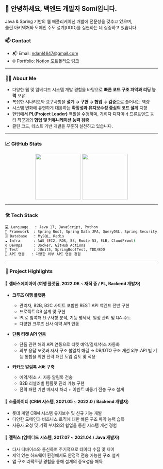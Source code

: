 <h2>👋 안녕하세요, 백엔드 개발자 Somi입니다.</h2>
<p>
  Java & Spring 기반의 웹 애플리케이션 개발에 전문성을 갖추고 있으며,<br/>
  클린 아키텍처와 도메인 주도 설계(DDD)를 실현하는 데 집중하고 있습니다.
</p>

### 📫 Contact

- 📬 Email: ndanl4647@gmail.com
- 🌐 Portfolio: [Notion 포트폴리오 링크](https://star-girdle-900.notion.site/Back-End-Developer-Portfolio-393e62dfde314bf4b3a2c429b15aeab7?pvs=4)
---


### 👨‍💻 About Me

- 다양한 웹 및 임베디드 시스템 개발 경험을 바탕으로 **빠른 코드 구조 파악과 리딩 능력** 보유
- 복잡한 시나리오와 요구사항을 **설계 → 구현 → 협업 → 검증**으로 풀어내는 역량
- 시스템 변화에 유연하게 대응하는 **확장성과 유지보수성 중심의 코드 설계** 지향
- 현업에서 **PL(Project Leader)** 역할을 수행하며, 기획자·디자이너·프론트엔드 등 타 직군과의 **협업 및 커뮤니케이션 능력 검증**
- 클린 코드, 테스트 기반 개발을 꾸준히 실천하고 있습니다.

---


### 📈 GitHub Stats

<p align="center">
  <img src="https://github-readme-stats.vercel.app/api?username=Sumsan38&show_icons=true&theme=default" height="150"/>
  <img src="https://github-readme-stats.vercel.app/api/top-langs/?username=Sumsan38&layout=compact" height="150"/>
</p>

---


### 🛠 Tech Stack

```bash
💻 Language   : Java 17, JavaScript, Python
🧩 Framework  : Spring Boot, Spring Data JPA, QueryDSL, Spring Security, React
🗄 Database   : MySQL, Redis
☁️ Infra      : AWS (EC2, RDS, S3, Route 53, ELB, CloudFront)
⚙️ DevOps     : Docker, GitHub Actions
🧪 Test       : JUnit5, SpringBootTest, TDD/BDD
📡 API 연동   : 다양한 외부 API 연동 경험
```

---

### 🧩 Project Highlights

#### 🏢 셀바스에이아이 (여행 플랫폼, 2022.06 ~ 재직 중 / PL, Backend 개발자)

- **크루즈 여행 플랫폼**
  - 관리자, B2B, B2C 사이트 포함한 REST API 백엔드 전반 구현
  - 프로젝트 DB 설계 및 구현
  - PL로 참여해 요구사항 분석, 기능 명세서, 일정 관리 및 QA 주도
  - 다양한 크루즈 선사 예약 API 연동

- **단품 티켓 API 연동**
  - 단품 관련 해외 API 연동으로 티켓 예약/결제/취소 자동화
  - 외부 응답 포맷과 자사 구조 불일치 해결 → DB/DTO 구조 개선
    외부 API 별 기능 통합을 위한 전략 패턴 도입 검토 및 적용

- **카카오 알림톡 서버 구축**
  - 예약/취소 시 자동 알림톡 전송
  - B2B 리셀러별 템플릿 관리 기능 구현
  - 전략 패턴 기반 메시지 처리 + 이벤트 비동기 전송 구조 설계

#### 🏢 소올아이티 (CRM 시스템, 2021.05 ~ 2022.0 / Backend 개발자)

- 롯데 계열 CRM 시스템 유지보수 및 신규 기능 개발
- 다양한 도메인과 비즈니스 로직에 대한 빠른 구조 파악 능력 습득
- 사용자 요청 및 기획 부서와의 협업을 통한 시스템 개선 경험

#### 🏢 젤릭스 (임베디드 시스템,  2017.07 ~ 2021.04 / Java 개발자)

- 타사 디바이스와 통신하여 주기적으로 데이터 수집 및 제어
- 제약 있는 하드웨어 환경에서도 안정적 전송 가능한 구조 설계
- 앱 구조 리팩토링 경험을 통해 설계의 중요성을 체득


